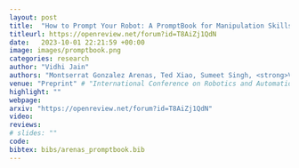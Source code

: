 ```yaml
---
layout: post
title:  "How to Prompt Your Robot: A PromptBook for Manipulation Skills with Code as Policies"
titleurl: https://openreview.net/forum?id=T8AiZj1QdN
date:   2023-10-01 22:21:59 +00:00
image: images/promptbook.png
categories: research
author: "Vidhi Jain"
authors: "Montserrat Gonzalez Arenas, Ted Xiao, Sumeet Singh, <strong>Vidhi Jain</strong>, Allen Z. Ren, Quan Vuong, Jacob Varley, Alexander Herzog, Isabel Leal, Sean Kirmani, Mario Prats, Dorsa Sadigh, Vikas Sindhwani, Kanishka Rao, Jacky Liang, Andy Zeng."
venue: "Preprint" # "International Conference on Robotics and Automation (ICRA)"
highlight: ""
webpage: 
arxiv: "https://openreview.net/forum?id=T8AiZj1QdN"
video: 
reviews: 
# slides: ""
code: 
bibtex: bibs/arenas_promptbook.bib
---
```

